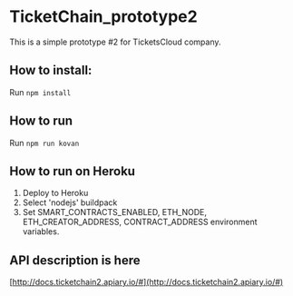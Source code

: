 # TicketChain_prototype2
This is a simple prototype #2 for TicketsCloud company.

## How to install:
Run ```npm install```

## How to run
Run ```npm run kovan```

## How to run on Heroku
1. Deploy to Heroku
2. Select 'nodejs' buildpack
3. Set SMART_CONTRACTS_ENABLED, ETH_NODE, ETH_CREATOR_ADDRESS, CONTRACT_ADDRESS environment variables.

## API description is here
[http://docs.ticketchain2.apiary.io/#](http://docs.ticketchain2.apiary.io/#)

